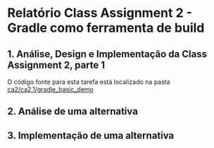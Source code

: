 # Relatório Class Assignment 2 - Gradle como ferramenta de build


## 1. Análise, Design e Implementação da Class Assignment 2, parte 1

O código fonte para esta tarefa está localizado na pasta [ca2/ca2.1/gradle_basic_demo](https://bitbucket.org/martalribeiro/devops-19-20-a-1191779/src/master/ca2/Parte%201/gradle_basic_demo/)



## 2. Análise de uma alternativa



## 3. Implementação de uma alternativa


